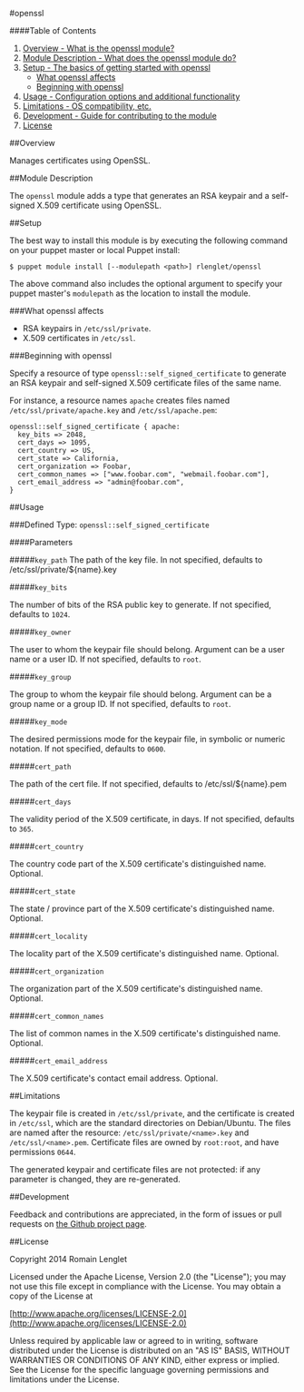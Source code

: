 #openssl

####Table of Contents

1. [Overview - What is the openssl module?](#overview)
2. [Module Description - What does the openssl module do?](#module-description)
3. [Setup - The basics of getting started with openssl](#setup)
    * [What openssl affects](#what-openssl-affects)
    * [Beginning with openssl](#beginning-with-openssl)
4. [Usage - Configuration options and additional functionality](#usage)
5. [Limitations - OS compatibility, etc.](#limitations)
6. [Development - Guide for contributing to the module](#development)
7. [License](#license)

##Overview

Manages certificates using OpenSSL.

##Module Description

The `openssl` module adds a type that generates an RSA keypair and a
self-signed X.509 certificate using OpenSSL.

##Setup

The best way to install this module is by executing the following command on
your puppet master or local Puppet install:

    $ puppet module install [--modulepath <path>] rlenglet/openssl

The above command also includes the optional argument to specify your puppet
master's `modulepath` as the location to install the module.

###What openssl affects

* RSA keypairs in `/etc/ssl/private`.
* X.509 certificates in `/etc/ssl`.

###Beginning with openssl

Specify a resource of type `openssl::self_signed_certificate` to generate an
RSA keypair and self-signed X.509 certificate files of the same name.

For instance, a resource names `apache` creates files named
`/etc/ssl/private/apache.key` and `/etc/ssl/apache.pem`:

    openssl::self_signed_certificate { apache:
      key_bits => 2048,
      cert_days => 1095,
      cert_country => US,
      cert_state => California,
      cert_organization => Foobar,
      cert_common_names => ["www.foobar.com", "webmail.foobar.com"],
      cert_email_address => "admin@foobar.com",
    }

##Usage

###Defined Type: `openssl::self_signed_certificate`

####Parameters

#####`key_path`
The path of the key file. In not specified, defaults to
/etc/ssl/private/${name}.key

#####`key_bits`

The number of bits of the RSA public key to generate.  If not specified,
defaults to `1024`.

#####`key_owner`

The user to whom the keypair file should belong.  Argument can be a user name
or a user ID.  If not specified, defaults to `root`.

#####`key_group`

The group to whom the keypair file should belong.  Argument can be a group
name or a group ID.  If not specified, defaults to `root`.

#####`key_mode`

The desired permissions mode for the keypair file, in symbolic or numeric
notation.  If not specified, defaults to `0600`.

#####`cert_path`

The path of the cert file. If not specified, defaults to /etc/ssl/${name}.pem

#####`cert_days`

The validity period of the X.509 certificate, in days.  If not specified,
defaults to `365`.

#####`cert_country`

The country code part of the X.509 certificate's distinguished name.
Optional.

#####`cert_state`

The state / province part of the X.509 certificate's distinguished name.
Optional.

#####`cert_locality`

The locality part of the X.509 certificate's distinguished name.  Optional.

#####`cert_organization`

The organization part of the X.509 certificate's distinguished name.
Optional.

#####`cert_common_names`

The list of common names in the X.509 certificate's distinguished name.
Optional.

#####`cert_email_address`

The X.509 certificate's contact email address.  Optional.

##Limitations

The keypair file is created in `/etc/ssl/private`, and the certificate
is created in `/etc/ssl`, which are the standard directories on
Debian/Ubuntu.  The files are named after the resource:
`/etc/ssl/private/<name>.key` and `/etc/ssl/<name>.pem`.  Certificate
files are owned by `root:root`, and have permissions `0644`.

The generated keypair and certificate files are not protected: if any
parameter is changed, they are re-generated.

##Development

Feedback and contributions are appreciated, in the form of issues or
pull requests on [the Github project
page](https://github.com/rlenglet/puppet-openssl).

##License

Copyright 2014 Romain Lenglet

Licensed under the Apache License, Version 2.0 (the "License"); you
may not use this file except in compliance with the License.  You may
obtain a copy of the License at

[http://www.apache.org/licenses/LICENSE-2.0](http://www.apache.org/licenses/LICENSE-2.0)

Unless required by applicable law or agreed to in writing, software
distributed under the License is distributed on an "AS IS" BASIS,
WITHOUT WARRANTIES OR CONDITIONS OF ANY KIND, either express or
implied.  See the License for the specific language governing
permissions and limitations under the License.
